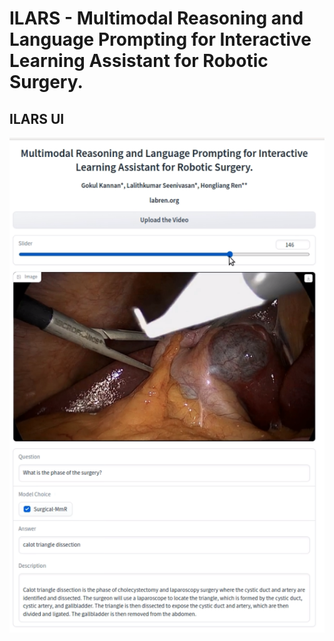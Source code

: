 # ILARS - Multimodal Reasoning and Language Prompting for Interactive Learning Assistant for Robotic Surgery.
## ILARS UI
![alt text](imgs/overview.png)
